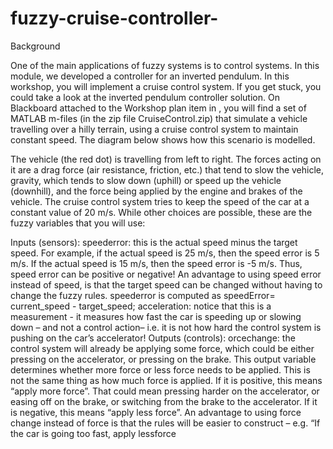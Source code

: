 # fuzzy-cruise-controller-

Background 

One of the main applications of fuzzy systems is to control systems. In this module, we developed a controller for an inverted pendulum. In this workshop, you will implement a cruise control system. If you get stuck, you could take a look at the inverted pendulum controller solution. 
On Blackboard attached to the Workshop plan item in , you will find a set of MATLAB m-files (in the zip file CruiseControl.zip) that simulate a vehicle travelling over a hilly terrain, using a cruise control system to maintain constant speed. The diagram below shows how this scenario is modelled.

The vehicle (the red dot) is travelling from left to right. The forces acting on it are a drag force (air resistance, friction, etc.) that tend to slow the vehicle, gravity, which tends to slow down (uphill) or speed up the vehicle (downhill), and the force being applied by the engine and brakes of the vehicle.
The cruise control system tries to keep the speed of the car at a constant value of 20 m/s. While other choices are possible, these are the fuzzy variables that you will use:

Inputs (sensors):
speederror: this is the actual speed minus the target speed. For example, if the actual speed is 25 m/s, then the speed error is 5 m/s. If the actual speed is 15 m/s, then the speed error is -5 m/s. Thus, speed error can be positive or negative! An advantage to using speed error instead of speed, is that the target speed can be changed without having to change the fuzzy rules. speederror is computed as
speedError= current_speed - target_speed;
acceleration: notice that this is a measurement - it measures how fast the car is speeding up or slowing down – and not a control action– i.e. it is not how hard the control system is pushing on the car’s accelerator!
Outputs (controls):
orcechange: the control system will already be applying some force, which could be either pressing on the accelerator, or pressing on the brake. This output variable determines whether more force or less force needs to be applied. This is not the same thing as how much force is applied. If it is positive, this means “apply more force”. That could mean pressing harder on the accelerator, or easing off on the brake, or switching from the brake to the accelerator. If it is negative, this means “apply less force”. An advantage to using force change instead of force is that the rules will be easier to construct – e.g. “If the car is going too fast, apply lessforce
